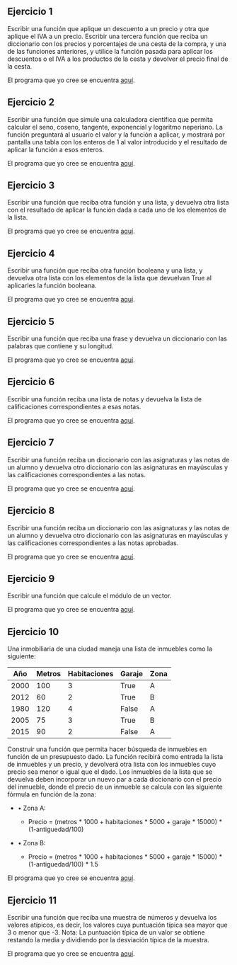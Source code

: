 Ejercicio 1
-----------

Escribir una función que aplique un descuento a un precio y otra que aplique el IVA a un precio. Escribir una tercera función que reciba un diccionario con los precios y porcentajes de una cesta de la compra, y una de las funciones anteriores, y utilice la función pasada para aplicar los descuentos o el IVA a los productos de la cesta y devolver el precio final de la cesta.

El programa que yo cree se encuentra [aquí](https://github.com/SyZeck/Ejercicios-de-Programacion-con-Python/tree/main/Programaci%C3%B3n%20Funcional/Ejercicio%201).

Ejercicio 2
-----------

Escribir una función que simule una calculadora científica que permita calcular el seno, coseno, tangente, exponencial y logaritmo neperiano. La función preguntará al usuario el valor y la función a aplicar, y mostrará por pantalla una tabla con los enteros de 1 al valor introducido y el resultado de aplicar la función a esos enteros.

El programa que yo cree se encuentra [aquí]().

Ejercicio 3
-----------

Escribir una función que reciba otra función y una lista, y devuelva otra lista con el resultado de aplicar la función dada a cada uno de los elementos de la lista.

El programa que yo cree se encuentra [aquí]().

Ejercicio 4
-----------

Escribir una función que reciba otra función booleana y una lista, y devuelva otra lista con los elementos de la lista que devuelvan True al aplicarles la función booleana.

El programa que yo cree se encuentra [aquí]().

Ejercicio 5
-----------

Escribir una función que reciba una frase y devuelva un diccionario con las palabras que contiene y su longitud.

El programa que yo cree se encuentra [aquí]().

Ejercicio 6
-----------

Escribir una función reciba una lista de notas y devuelva la lista de calificaciones correspondientes a esas notas.

El programa que yo cree se encuentra [aquí]().

Ejercicio 7
-----------

Escribir una función reciba un diccionario con las asignaturas y las notas de un alumno y devuelva otro diccionario con las asignaturas en mayúsculas y las calificaciones correspondientes a las notas.

El programa que yo cree se encuentra [aquí]().

Ejercicio 8
-----------

Escribir una función reciba un diccionario con las asignaturas y las notas de un alumno y devuelva otro diccionario con las asignaturas en mayúsculas y las calificaciones correspondientes a las notas aprobadas.

El programa que yo cree se encuentra [aquí]().

Ejercicio 9
-----------

Escribir una función que calcule el módulo de un vector.

El programa que yo cree se encuentra [aquí]().

Ejercicio 10
-----------

Una inmobiliaria de una ciudad maneja una lista de inmuebles como la siguiente:

| Año  | Metros  | Habitaciones  | Garaje  | Zona |
|------|---------|---------------|---------|------|
| 2000 | 100     | 3             | True    | A    |
| 2012 | 60      | 2             | True    | B    |
| 1980 | 120     | 4             | False   | A    |
| 2005 | 75      | 3             | True    | B    |
| 2015 | 90      | 2             | False   | A    |


Construir una función que permita hacer búsqueda de inmuebles en función de un presupuesto dado. La función recibirá como entrada la lista de inmuebles y un precio, y devolverá otra lista con los inmuebles cuyo precio sea menor o igual que el dado. Los inmuebles de la lista que se devuelva deben incorporar un nuevo par a cada diccionario con el precio del inmueble, donde el precio de un inmueble se calcula con las siguiente fórmula en función de la zona:

- • Zona A:
  - Precio = (metros * 1000 + habitaciones * 5000 + garaje * 15000) * (1-antiguedad/100)

- • Zona B:
  - Precio = (metros * 1000 + habitaciones * 5000 + garaje * 15000) * (1-antiguedad/100) * 1.5

El programa que yo cree se encuentra [aquí]().

Ejercicio 11
-----------

Escribir una función que reciba una muestra de números y devuelva los valores atípicos, es decir, los valores cuya puntuación típica sea mayor que 3 o menor que -3. Nota: La puntuación típica de un valor se obtiene restando la media y dividiendo por la desviación típica de la muestra.

El programa que yo cree se encuentra [aquí]().
